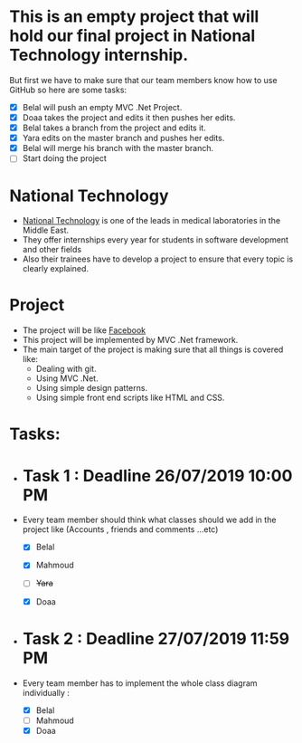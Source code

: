 # This is an empty project that will hold our final project in National Technology internship.
 But first we have to make sure that our team members know how to use GitHub so here are some tasks:
 
  - [x] Belal will push an empty MVC .Net Project.
  - [x] Doaa takes the project and edits it then pushes her edits.
  - [x] Belal takes a branch from the project and edits it.
  - [x] Yara edits on the master branch and pushes her edits.
  - [x] Belal will merge his branch with the master branch.
  - [ ] Start doing the project

# National Technology

- [National Technology](http://nt-me.com) is one of the leads in medical laboratories in the Middle East.
- They offer internships every year for students in software development and other fields
- Also their trainees have to develop a project to ensure that every topic is clearly explained.

# Project

- The project will be like [Facebook](https://facebook.com)
- This project will be implemented by MVC .Net framework.
- The main target of the project is making sure that all things is covered like:
	- Dealing with git.
	- Using MVC .Net.
	- Using simple design patterns.
	- Using simple front end scripts like HTML and CSS.


# Tasks:

- # Task 1 : Deadline 26/07/2019 10:00 PM
- Every team member should think what classes should we add in the project like (Accounts , friends and comments ...etc)
	- [x] Belal
	- [x] Mahmoud
	- [ ] ~~Yara~~
	- [x] Doaa


- # Task 2 : Deadline 27/07/2019 11:59 PM
- Every team member has to implement the whole class diagram individually :

	- [x] Belal
	- [ ] Mahmoud
	- [x] Doaa
